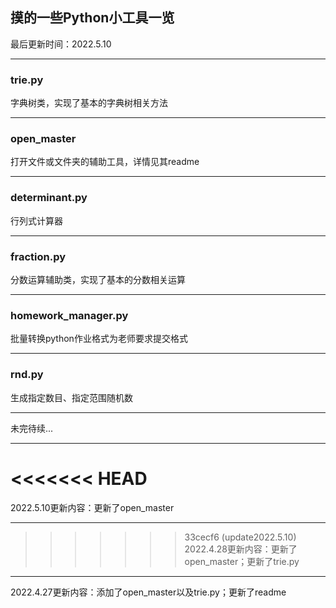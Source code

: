 ## 摸的一些Python小工具一览

最后更新时间：2022.5.10

----

### trie.py

字典树类，实现了基本的字典树相关方法

----

### open_master

打开文件或文件夹的辅助工具，详情见其readme

----

### determinant.py

行列式计算器

----

### fraction.py

分数运算辅助类，实现了基本的分数相关运算

----

### homework_manager.py

批量转换python作业格式为老师要求提交格式

----

### rnd.py

生成指定数目、指定范围随机数

----

未完待续...

----

<<<<<<< HEAD
=======
2022.5.10更新内容：更新了open_master

---

>>>>>>> 33cecf6 (update2022.5.10)
2022.4.28更新内容：更新了open_master；更新了trie.py

----

2022.4.27更新内容：添加了open_master以及trie.py；更新了readme

